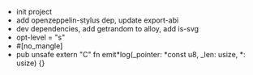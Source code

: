 - init project
- add openzeppelin-stylus dep, update export-abi
- dev dependencies, add getrandom to alloy, add is-svg
- opt-level = "s"
- #[no_mangle]
- pub unsafe extern "C" fn emit*log(\_pointer: \*const u8, \_len: usize, *: usize) {}
